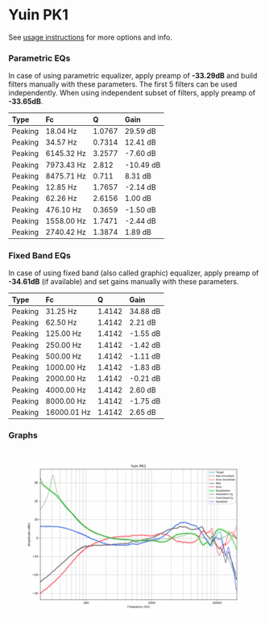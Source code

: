 # Yuin PK1
See [usage instructions](https://github.com/jaakkopasanen/AutoEq#usage) for more options and info.

### Parametric EQs
In case of using parametric equalizer, apply preamp of **-33.29dB** and build filters manually
with these parameters. The first 5 filters can be used independently.
When using independent subset of filters, apply preamp of **-33.65dB**.

| Type    | Fc         |      Q | Gain      |
|:--------|:-----------|:-------|:----------|
| Peaking | 18.04 Hz   | 1.0767 | 29.59 dB  |
| Peaking | 34.57 Hz   | 0.7314 | 12.41 dB  |
| Peaking | 6145.32 Hz | 3.2577 | -7.60 dB  |
| Peaking | 7973.43 Hz | 2.812  | -10.49 dB |
| Peaking | 8475.71 Hz | 0.711  | 8.31 dB   |
| Peaking | 12.85 Hz   | 1.7657 | -2.14 dB  |
| Peaking | 62.26 Hz   | 2.6156 | 1.00 dB   |
| Peaking | 476.10 Hz  | 0.3659 | -1.50 dB  |
| Peaking | 1558.00 Hz | 1.7471 | -2.44 dB  |
| Peaking | 2740.42 Hz | 1.3874 | 1.89 dB   |

### Fixed Band EQs
In case of using fixed band (also called graphic) equalizer, apply preamp of **-34.61dB**
(if available) and set gains manually with these parameters.

| Type    | Fc          |      Q | Gain     |
|:--------|:------------|:-------|:---------|
| Peaking | 31.25 Hz    | 1.4142 | 34.88 dB |
| Peaking | 62.50 Hz    | 1.4142 | 2.21 dB  |
| Peaking | 125.00 Hz   | 1.4142 | -1.55 dB |
| Peaking | 250.00 Hz   | 1.4142 | -1.42 dB |
| Peaking | 500.00 Hz   | 1.4142 | -1.11 dB |
| Peaking | 1000.00 Hz  | 1.4142 | -1.83 dB |
| Peaking | 2000.00 Hz  | 1.4142 | -0.21 dB |
| Peaking | 4000.00 Hz  | 1.4142 | 2.60 dB  |
| Peaking | 8000.00 Hz  | 1.4142 | -1.75 dB |
| Peaking | 16000.01 Hz | 1.4142 | 2.65 dB  |

### Graphs
![](./Yuin%20PK1.png)